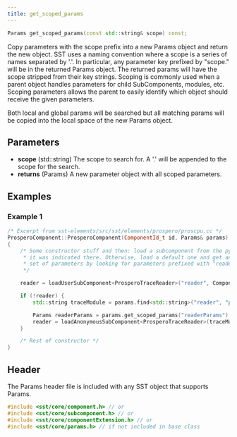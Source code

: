 ```yaml
---
title: get_scoped_params
---
```

```cpp
Params get_scoped_params(const std::string& scope) const;
```

Copy parameters with the scope prefix into a new Params object and return the new object. SST uses a naming convention where a scope is a series of names separated by '.'. In particular, any parameter key prefixed by "scope." will be in the returned Params object. The returned params will have the scope stripped from their key strings. Scoping is commonly used when a parent object handles parameters for child SubComponents, modules, etc. Scoping parameters allows the parent to easily identify which object should receive the given parameters.

Both local and global params will be searched but all matching params will be copied into the local space of the new Params object.

## Parameters
* **scope** (std::string) The scope to search for. A '.' will be appended to the scope for the search.
* **returns** (Params) A new parameter object with all scoped parameters.

## Examples

### Example 1
```cpp
/* Excerpt from sst-elements/src/sst/elements/prospero/proscpu.cc */
ProsperoComponent::ProsperoComponent(ComponentId_t id, Params& params) : Component(id) 
{
    /* Some constructor stuff and then: load a subcomponent from the python input configuration if
     * it was indicated there. Otherwise, load a default one and get any parameters it needs from our own 
     * set of parameters by looking for parameters prefixed with "readerParams.".
     */

    reader = loadUserSubComponent<ProsperoTraceReader>("reader", ComponentInfo::SHARE_NONE< output>);

    if (!reader) {
        std::string traceModule = params.find<std::string>("reader", "prospero.ProsperoTextTraceReader");

        Params readerParams = params.get_scoped_params("readerParams");
        reader = loadAnonymousSubComponent<ProsperoTraceReader>(traceModule, "reader", 0, ComponentInfo::INSERT_STATS, readerParams, output);
    }

    /* Rest of constructor */
}
```

## Header
The Params header file is included with any SST object that supports Params.
```cpp
#include <sst/core/component.h> // or
#include <sst/core/subcomponent.h> // or
#include <sst/core/componentExtension.h> // or
#include <sst/core/params.h> // if not included in base class
```